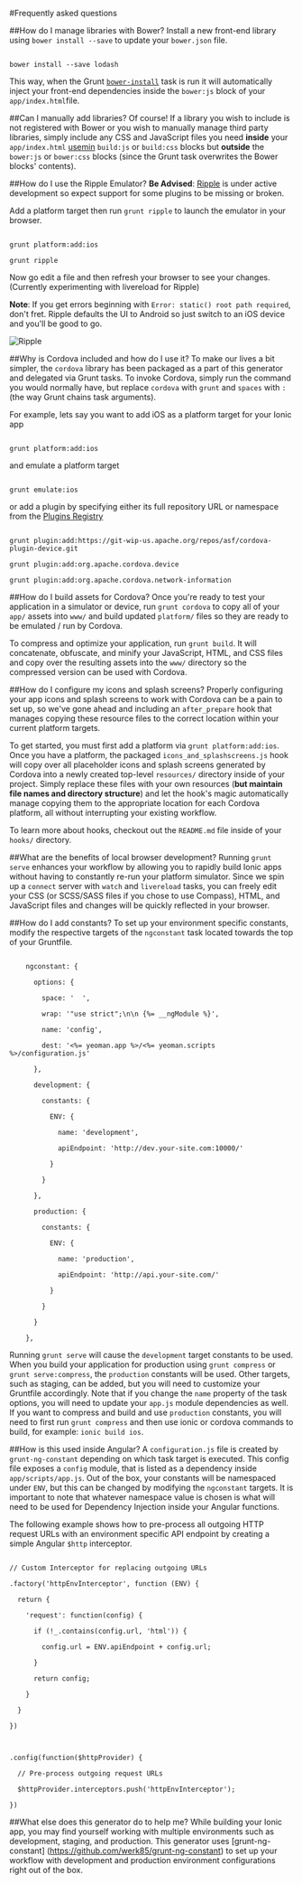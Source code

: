 #Frequently asked questions

##How do I manage libraries with Bower?
Install a new front-end library using `bower install --save` to update your `bower.json` file.

```

bower install --save lodash

```

This way, when the Grunt [`bower-install`](https://github.com/stephenplusplus/grunt-bower-install#grunt-bower-install) task is run it will automatically inject your front-end dependencies inside the `bower:js` block of your `app/index.html`file.

##Can I manually add libraries?
Of course! If a library you wish to include is not registered with Bower or you wish to manually manage third party libraries, simply include any CSS and JavaScript files you need **inside** your `app/index.html` [usemin](https://github.com/yeoman/grunt-usemin#blocks) `build:js` or `build:css` blocks but **outside** the `bower:js` or `bower:css` blocks (since the Grunt task overwrites the Bower blocks' contents).

##How do I use the Ripple Emulator?
**Be Advised**: [Ripple](http://ripple.incubator.apache.org/) is under active development so expect support for some plugins to be missing or broken.



Add a platform target then run `grunt ripple` to launch the emulator in your browser.

```

grunt platform:add:ios

grunt ripple

```



Now go edit a file and then refresh your browser to see your changes. (Currently experimenting with livereload for Ripple)



**Note**: If you get errors beginning with `Error: static() root path required`, don't fret. Ripple defaults the UI to Android so just switch to an iOS device and you'll be good to go.



![Ripple](http://i.imgur.com/LA4Hip1l.png)

##Why is Cordova included and how do I use it?
To make our lives a bit simpler, the `cordova` library has been packaged as a part of this generator and delegated via Grunt tasks. To invoke Cordova, simply run the command you would normally have, but replace `cordova` with `grunt` and `spaces` with `:` (the way Grunt chains task arguments).



For example, lets say you want to add iOS as a platform target for your Ionic app

```

grunt platform:add:ios

```

and emulate a platform target

```

grunt emulate:ios

```

or add a plugin by specifying either its full repository URL or namespace from the [Plugins Registry](http://plugins.cordova.io)

```

grunt plugin:add:https://git-wip-us.apache.org/repos/asf/cordova-plugin-device.git

grunt plugin:add:org.apache.cordova.device

grunt plugin:add:org.apache.cordova.network-information

```

##How do I build assets for Cordova?
Once you're ready to test your application in a simulator or device, run `grunt cordova` to copy all of your `app/` assets into `www/` and build updated `platform/` files so they are ready to be emulated / run by Cordova.



To compress and optimize your application, run `grunt build`. It will concatenate, obfuscate, and minify your JavaScript, HTML, and CSS files and copy over the resulting assets into the `www/` directory so the compressed version can be used with Cordova.

##How do I configure my icons and splash screens?
Properly configuring your app icons and splash screens to work with Cordova can be a pain to set up, so we've gone ahead and including an `after_prepare` hook that manages copying these resource files to the correct location within your current platform targets.



To get started, you must first add a platform via `grunt platform:add:ios`. Once you have a platform, the packaged `icons_and_splashscreens.js` hook will copy over all placeholder icons and splash screens generated by Cordova into a newly created top-level `resources/` directory inside of your project. Simply replace these files with your own resources (**but maintain file names and directory structure**) and let the hook's magic automatically manage copying them to the appropriate location for each Cordova platform, all without interrupting your existing workflow.



To learn more about hooks, checkout out the `README.md` file inside of your `hooks/` directory.

##What are the benefits of local browser development?
Running `grunt serve` enhances your workflow by allowing you to rapidly build Ionic apps without having to constantly re-run your platform simulator. Since we spin up a `connect` server with `watch` and `livereload` tasks, you can freely edit your CSS (or SCSS/SASS files if you chose to use Compass), HTML, and JavaScript files and changes will be quickly reflected in your browser.

##How do I add constants?
To set up your environment specific constants, modify the respective targets of the `ngconstant` task located towards the top of your Gruntfile.

```

    ngconstant: {

      options: {

        space: '  ',

        wrap: '"use strict";\n\n {%= __ngModule %}',

        name: 'config',

        dest: '<%= yeoman.app %>/<%= yeoman.scripts %>/configuration.js'

      },  

      development: {

        constants: {

          ENV: {

            name: 'development',

            apiEndpoint: 'http://dev.your-site.com:10000/'

          }   

        }   

      },  

      production: {

        constants: {

          ENV: {

            name: 'production',

            apiEndpoint: 'http://api.your-site.com/'

          }   

        }   

      }   

    }, 

```



Running `grunt serve` will cause the `development` target constants to be used. When you build your application for production using `grunt compress` or `grunt serve:compress`, the `production` constants will be used. Other targets, such as staging, can be added, but you will need to customize your Gruntfile accordingly. Note that if you change the `name` property of the task options, you will need to update your `app.js` module dependencies as well.  If you want to compress and build and use `production` constants, you will need to first run `grunt compress` and then use ionic or cordova commands to build, for example: `ionic build ios`. 

##How is this used inside Angular?
A `configuration.js` file is created by `grunt-ng-constant` depending on which task target is executed. This config file exposes a `config` module, that is listed as a dependency inside `app/scripts/app.js`. Out of the box, your constants will be namespaced under `ENV`, but this can be changed by modifying the `ngconstant` targets. It is important to note that whatever namespace value is chosen is what will need to be used for Dependency Injection inside your Angular functions.



The following example shows how to pre-process all outgoing HTTP request URLs with an environment specific API endpoint by creating a simple Angular `$http` interceptor.



```

// Custom Interceptor for replacing outgoing URLs                

.factory('httpEnvInterceptor', function (ENV) {

  return {

    'request': function(config) {

      if (!_.contains(config.url, 'html')) {

        config.url = ENV.apiEndpoint + config.url;

      }

      return config;

    }

  }

})



.config(function($httpProvider) {

  // Pre-process outgoing request URLs

  $httpProvider.interceptors.push('httpEnvInterceptor');

})

```

##What else does this generator do to help me?
While building your Ionic app, you may find yourself working with multiple environments such as development, staging, and production. This generator uses [grunt-ng-constant] (https://github.com/werk85/grunt-ng-constant) to set up your workflow with development and production environment configurations right out of the box.
